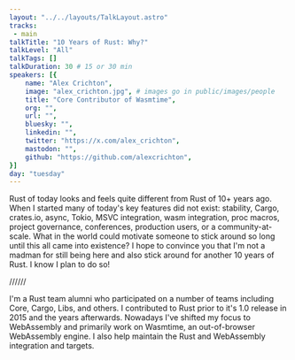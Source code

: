```yaml
---
layout: "../../layouts/TalkLayout.astro"
tracks: 
 - main
talkTitle: "10 Years of Rust: Why?"
talkLevel: "All"
talkTags: []
talkDuration: 30 # 15 or 30 min
speakers: [{
    name: "Alex Crichton",
    image: "alex_crichton.jpg", # images go in public/images/people
    title: "Core Contributor of Wasmtime",
    org: "",
    url: "",
    bluesky: "",
    linkedin: "",
    twitter: "https://x.com/alex_crichton",
    mastodon: "",
    github: "https://github.com/alexcrichton",
}]
day: "tuesday"
---
```


Rust of today looks and feels quite different from Rust of 10+ years ago. When I started many of today's key features did not exist: stability, Cargo, crates.io, async, Tokio, MSVC integration, wasm integration, proc macros, project governance, conferences, production users, or a community-at-scale. What in the world could motivate someone to stick around so long until this all came into existence? I hope to convince you that I'm not a madman for still being here and also stick around for another 10 years of Rust. I know I plan to do so!

////// <!-- sepatator between abstract and bio -->

I'm a Rust team alumni who participated on a number of teams including Core, Cargo, Libs, and others. I contributed to Rust prior to it's 1.0 release in 2015 and the years afterwards. Nowadays I've shifted my focus to WebAssembly and primarily work on Wasmtime, an out-of-browser WebAssembly engine. I also help maintain the Rust and WebAssembly integration and targets.

